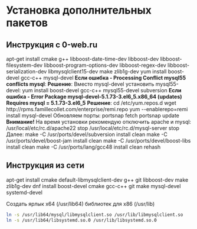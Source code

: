 # Установка дополнительных пакетов

## Инструкция с 0-web.ru
<tabs>
    <tab title="Ubuntu / Debian">
        <code-block lang="bash">apt-get install cmake g++ libboost-date-time-dev libboost-dev libboost-filesystem-dev libboost-program-options-dev libboost-regex-dev libboost-serialization-dev libmysqlclient15-dev make zlib1g-dev</code-block>
    </tab>
    <tab title="CentOS, Fedora Core, Red Hat">
        <code-block lang="bash">yum install boost-devel gcc-c++ mysql-devel</code-block>
        <b>Если ошибка - Processing Conflict mysql55 conflicts mysql</b>:
        <b>Решение</b>: Вместо mysql-devel установить mysql55-devel:
        <code-block lang="bash">yum install boost-devel gcc-c++ mysql55-devel subversion</code-block>
        <b>Если ошибка - Error Package mysql-devel-5.1.73-3.el6_5.x86_64 (updates) Requires mysql = 5.1.73-3.el6_5</b>
        <b>Решение</b>:
        <code-block lang="bash">cd /etc/yum.repos.d
wget http://rpms.famillecollet.com/enterprise/remi.repo
yum --enablerepo=remi install mysql-devel
        </code-block>
    </tab>
    <tab title="FreeBSD">
        Обновляем порты:
        <code-block lang="bash">
        portsnap fetch
        portsnap update
        </code-block>
        <b>Внимание!</b> На время установки рекомендую отключить apache и mysql:
        <code-block lang="bash">
        /usr/local/etc/rc.d/apache22 stop
        /usr/local/etc/rc.d/mysql-server stop
        </code-block>
        Далее:
        <code-block lang="bash">
        make -C /usr/ports/devel/subversion install clean
        make -C /usr/ports/devel/boost-jam install clean
        make -C /usr/ports/devel/boost-libs install clean
        make -C /usr/ports/lang/gcc48 install clean
        rehash
        </code-block>
    </tab>
</tabs>

## Инструкция из сети
<tabs>
    <tab title="Ubuntu / Debian">
        <code-block lang="bash">apt-get install cmake default-libmysqlclient-dev g++ git libboost-dev make zlib1g-dev</code-block>
    </tab>
    <tab title="CentOS, Fedora Core, Red Hat">
        <code-block lang="bash">dnf install boost-devel cmake gcc-c++ git make mysql-devel systemd-devel
</code-block>
    </tab>
</tabs>

Создать ярлык x64 (/usr/lib64) библиотек для x86 (/usr/lib)
```Bash
ln -s /usr/lib64/mysql/libmysqlclient.so /usr/lib/libmysqlclient.so
ln -s /usr/lib64/libsystemd.so.0 /usr/lib/libsystemd.so.0
```
